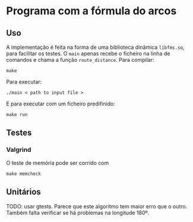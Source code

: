 # Programa com a fórmula do arcos

## Uso

A implementação é feita na forma de uma biblioteca dinâmica `libfms.so`, para facilitar os testes. O `main` apenas recebe o ficheiro na linha de comandos e chama a função `route_distance`. Para compilar:
```
make
```
Para executar:
```
./main < path to input file >
```

E para executar com um ficheiro predifinido:
```
make run
```

## Testes

### Valgrind

O teste de memória pode ser corrido com 
```
make memcheck
```

## Unitários

TODO: usar gtests. Parece que este algoritmo tem maior erro que o outro. Também falta verificar se há problemas na longitude 180º.

